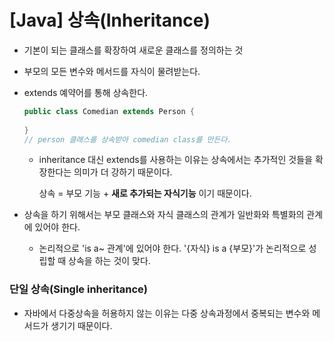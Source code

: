 # [Java] 상속(Inheritance)

- 기본이 되는 클래스를 확장하여 새로운 클래스를 정의하는 것

- 부모의 모든 변수와 메서드를 자식이 물려받는다.

- extends 예약어를 통해 상속한다.

  ```java
  public class Comedian extends Person {
      
  }
  // person 클래스를 상속받아 comedian class를 만든다.
  ```

  - inheritance 대신 extends를 사용하는 이유는 상속에서는 추가적인 것들을 확장한다는 의미가 더 강하기 때문이다.

    상속 = 부모 기능 + **새로 추가되는 자식기능** 이기 때문이다.

- 상속을 하기 위해서는 부모 클래스와 자식 클래스의 관계가 일반화와 특별화의 관계에 있어야 한다.

  - 논리적으로 'is a~ 관계'에 있어야 한다. '{자식} is a {부모}'가 논리적으로 성립할 때 상속을 하는 것이 맞다.

### 단일 상속(Single inheritance)

- 자바에서 다중상속을 허용하지 않는 이유는 다중 상속과정에서 중복되는 변수와 메서드가 생기기 때문이다.

